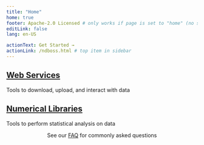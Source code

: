 ```yaml
---
title: "Home"
home: true
footer: Apache-2.0 Licensed # only works if page is set to "home" (no sidebar)
editLink: false
lang: en-US

actionText: Get Started →
actionLink: /ndboss.html # top item in sidebar
---
```


<div class="features">
  <div class="feature">
    <h2><a href="/ndboss.html">Web Services</a></h2>
    <p>Tools to download, upload, and interact with data</p>
  </div>
  <div class="feature">
    <h2><a href="/flashx.html">Numerical Libraries</a></h2>
    <p>Tools to perform statistical analysis on data</p>
  </div>
</div>

<p align="center">
See our <a href="faq.html">FAQ</a> for commonly asked questions
</p>